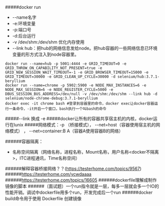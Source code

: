 #####docker run 
- --name名字
- -e:环境变量
- -p:端口号
- -d:后台运行
- -v /dev/shm:/dev/shm 优化内存使用
- --link hub：把hub的网络信息发给node。把hub容器的一些网络信息已环境变量的形方式注入到node容器里。

````
docker run --name=hub -p 5001:4444 -e GRID_TIMEOUT=0 -e GRID_THROW_ON_CAPABILITY_NOT_PRESENT=true -e GRID_NEW_SESSION_WAIT_TIMEOUT=-1 -e GRID_BROWSER_TIMEOUT=15000 -e GRID_TIMEOUT=30000 -e GRID_CLEAN_UP_CYCLE=30000 -d selenium/hub:3.7.1-beryllium
docker run --name=chrome -p 5902:5900 -e NODE_MAX_INSTANCES=6 -e NODE_MAX_SESSION=6 -e NODE_REGISTER_CYCLE=5000 -e DBUS_SESSION_BUS_ADDRESS=/dev/null -v /dev/shm:/dev/shm --link hub -d selenium/node-chrome-debug:3.7.1-beryllium
docker exec -it chrome bash #登录到容器里的命令，docker exec让docker容器运行一条命令，-it开启一个窗口，bash执行一个叫bash的命令
````
#####--link 换成 -e
#####docker让所有的容器共享宿主机的内核，docker运行在lunix
#####网络模式：-p （桥接模式），  --net=host（容器使用宿主机的网络模式）  ， --net=container:B A（容器A使用容器B的网络）

######容器隔离：
- 名称空间隔离（网络名称，进程名称，Mount名称，用户名称<docker不隔离>，ITC进程通讯，Time名称空间）

######解释容器桥接网络？？(https://testerhome.com/topics/9567)
######https://testerhome.com/ycwdaaaa
######https://testerhome.com/topics/16605
######dockerfile理解成制作镜像的脚本
######（面试题）一个run指令就是一层，每多一层就会多一个IO的性能开销。调试中dockerfile用多个run，开发完成后一个run
######docker build命令用于使用 Dockerfile 创建镜像
